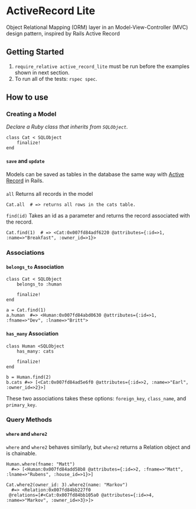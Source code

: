 # ActiveRecord Lite

Object Relational Mapping (ORM) layer in an Model-View-Controller (MVC) design pattern, inspired by Rails Active Record

## Getting Started

1. `require_relative active_record_lite` must be run before the examples shown in next section.
2. To run all of the tests: `rspec spec`.

## How to use

### Creating a Model

*Declare a Ruby class that inherits from `SQLObject`.*

```
class Cat < SQLObject
	finalize!
end
```

#### `save` and `update`

Models can be saved as tables in the database the same way with [Active Record](http://api.rubyonrails.org/classes/ActiveRecord/Persistence.html) in Rails.

#### 

`all`
Returns all records in the model
```
Cat.all  # => returns all rows in the cats table.
```

`find(id)`
Takes an id as a parameter and returns the record associated with the record.
```
Cat.find(1)  # => <Cat:0x007fd84adf6220 @attributes={:id=>1, :name=>"Breakfast", :owner_id=>1}>
```

### Associations

#### `belongs_to` Association
```
class Cat < SQLObject
	belongs_to :human

	finalize!
end

a = Cat.find(1)
a.human  #=> <Human:0x007fd84abd0630 @attributes={:id=>1, :fname=>"Dev", :lname=>"Britt">
```

#### `has_many` Association
```
class Human <SQLObject
	has_many: cats

	finalize!
end

b = Human.find(2)
b.cats #=> [<Cat:0x007fd84ad5e6f0 @attributes={:id=>2, :name=>"Earl", :owner_id=>2}>]
```

These two associations takes these options: `foreign_key`, `class_name`, and `primary_key`.

### Query Methods

#### `where` and `where2`

`where` and `where2` behaves similarly, but `where2` returns a Relation object and is chainable.

```
Human.where(fname: "Matt")  
  #=> [<Human:0x007fd84add58b8 @attributes={:id=>2, :fname=>"Matt", :lname=>"Rubens", :house_id=>1}>]
```

```
Cat.where2(owner_id: 3).where2(name: "Markov") 
  #=> <Relation:0x007fd84bb227f0
 @relations=[#<Cat:0x007fd84bb105a0 @attributes={:id=>4, :name=>"Markov", :owner_id=>3}>]>
```


